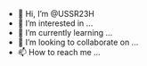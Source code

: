 - 👋 Hi, I’m @USSR23H
- 👀 I’m interested in ...
- 🌱 I’m currently learning ...
- 💞️ I’m looking to collaborate on ...
- 📫 How to reach me ...

<!---
USSR23H/USSR23H is a ✨ special ✨ repository because its `README.md` (this file) appears on your GitHub profile.
You can click the Preview link to take a look at your changes.
--->
